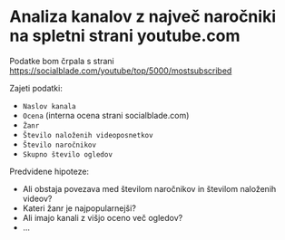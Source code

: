 # Analiza kanalov z največ naročniki na spletni strani youtube.com

 Podatke bom črpala s strani https://socialblade.com/youtube/top/5000/mostsubscribed
 
 Zajeti podatki:
 * `Naslov kanala`
 * `Ocena` (interna ocena strani socialblade.com)
 * `Žanr`
 * `Število naloženih videoposnetkov`
 * `Število naročnikov`
 * `Skupno število ogledov`

 Predvidene hipoteze:
 * Ali obstaja povezava med številom naročnikov in številom naloženih videov?
 * Kateri žanr je najpopularnejši?
 * Ali imajo kanali z višjo oceno več ogledov?
 * ...
